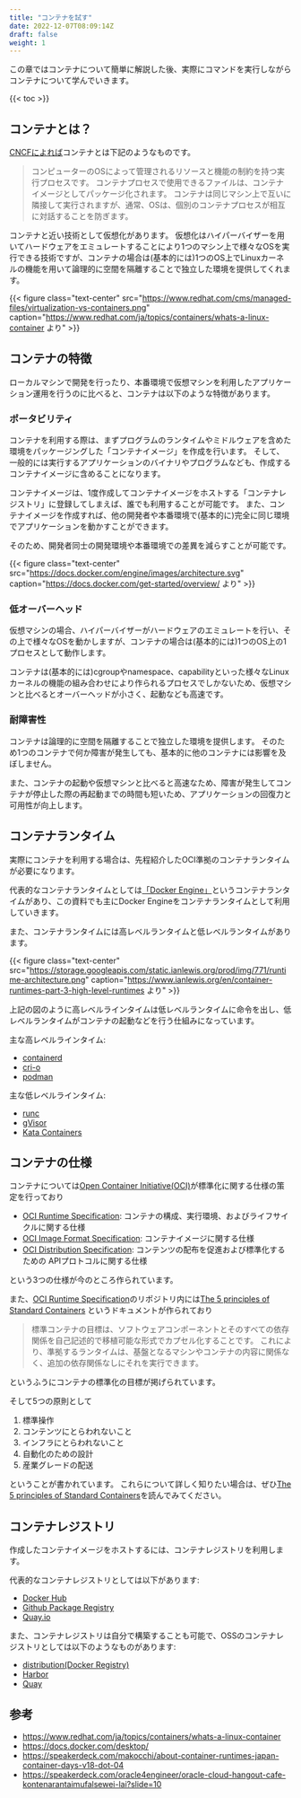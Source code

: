 ```yaml
---
title: "コンテナを試す"
date: 2022-12-07T08:09:14Z
draft: false
weight: 1
---
```


この章ではコンテナについて簡単に解説した後、実際にコマンドを実行しながらコンテナについて学んでいきます。

{{< toc >}}

## コンテナとは？

[CNCFによれば](https://glossary.cncf.io/container/)コンテナとは下記のようなものです。

> コンピューターのOSによって管理されるリソースと機能の制約を持つ実行プロセスです。
コンテナプロセスで使用できるファイルは、コンテナイメージとしてパッケージ化されます。
コンテナは同じマシン上で互いに隣接して実行されますが、通常、OSは、個別のコンテナプロセスが相互に対話することを防ぎます。

コンテナと近い技術として仮想化があります。
仮想化はハイパーバイザーを用いてハードウェアをエミュレートすることにより1つのマシン上で様々なOSを実行できる技術ですが、コンテナの場合は(基本的には)1つのOS上でLinuxカーネルの機能を用いて論理的に空間を隔離することで独立した環境を提供してくれます。

{{< figure class="text-center" src="https://www.redhat.com/cms/managed-files/virtualization-vs-containers.png" caption="https://www.redhat.com/ja/topics/containers/whats-a-linux-container より" >}}

## コンテナの特徴

ローカルマシンで開発を行ったり、本番環境で仮想マシンを利用したアプリケーション運用を行うのに比べると、コンテナは以下のような特徴があります。

### ポータビリティ

コンテナを利用する際は、まずプログラムのランタイムやミドルウェアを含めた環境をパッケージングした「コンテナイメージ」を作成を行います。
そして、一般的には実行するアプリケーションのバイナリやプログラムなども、作成するコンテナイメージに含めることになります。

コンテナイメージは、1度作成してコンテナイメージをホストする「コンテナレジストリ」に登録してしまえば、誰でも利用することが可能です。
また、コンテナイメージを作成すれば、他の開発者や本番環境で(基本的に)完全に同じ環境でアプリケーションを動かすことができます。

そのため、開発者同士の開発環境や本番環境での差異を減らすことが可能です。

{{< figure class="text-center" src="https://docs.docker.com/engine/images/architecture.svg" caption="https://docs.docker.com/get-started/overview/ より" >}}


### 低オーバーヘッド

仮想マシンの場合、ハイパーバイザーがハードウェアのエミュレートを行い、その上で様々なOSを動かしますが、コンテナの場合は(基本的には)1つのOS上の1プロセスとして動作します。

コンテナは(基本的には)cgroupやnamespace、capabilityといった様々なLinuxカーネルの機能の組み合わせにより作られるプロセスでしかないため、仮想マシンと比べるとオーバーヘッドが小さく、起動なども高速です。

### 耐障害性

コンテナは論理的に空間を隔離することで独立した環境を提供します。
そのため1つのコンテナで何か障害が発生しても、基本的に他のコンテナには影響を及ぼしません。

また、コンテナの起動や仮想マシンと比べると高速なため、障害が発生してコンテナが停止した際の再起動までの時間も短いため、アプリケーションの回復力と可用性が向上します。

## コンテナランタイム

実際にコンテナを利用する場合は、先程紹介したOCI準拠のコンテナランタイムが必要になります。

代表的なコンテナランタイムとしては[「Docker Engine」](https://docs.docker.com/engine/)というコンテナランタイムがあり、この資料でも主にDocker Engineをコンテナランタイムとして利用していきます。

また、コンテナランタイムには高レベルランタイムと低レベルランタイムがあります。

{{< figure class="text-center" src="https://storage.googleapis.com/static.ianlewis.org/prod/img/771/runtime-architecture.png" caption="https://www.ianlewis.org/en/container-runtimes-part-3-high-level-runtimes より" >}}

上記の図のように高レベルラインタイムは低レベルランタイムに命令を出し、低レベルランタイムがコンテナの起動などを行う仕組みになっています。

主な高レベルラインタイム:

- [containerd](https://containerd.io/)
- [cri-o](https://cri-o.io/)
- [podman](https://podman.io/)

主な低レベルラインタイム:

- [runc](https://github.com/opencontainers/runc)
- [gVisor](https://gvisor.dev/)
- [Kata Containers](https://katacontainers.io/)

## コンテナの仕様

コンテナについては[Open Container Initiative(OCI)](https://opencontainers.org/という団体)が標準化に関する仕様の策定を行っており

- [OCI Runtime Specification](https://github.com/opencontainers/runtime-spec): コンテナの構成、実行環境、およびライフサイクルに関する仕様
- [OCI Image Format Specification](https://github.com/opencontainers/image-spec): コンテナイメージに関する仕様
- [OCI Distribution Specification](https://github.com/opencontainers/distribution-spec): コンテンツの配布を促進および標準化するための APIプロトコルに関する仕様

という3つの仕様が今のところ作られています。

また、[OCI Runtime Specification](https://github.com/opencontainers/runtime-spec)のリポジトリ内には[The 5 principles of Standard Containers](https://github.com/opencontainers/runtime-spec/blob/main/principles.md) というドキュメントが作られており

> 標準コンテナの目標は、ソフトウェアコンポーネントとそのすべての依存関係を自己記述的で移植可能な形式でカプセル化することです。
これにより、準拠するランタイムは、基盤となるマシンやコンテナの内容に関係なく、追加の依存関係なしにそれを実行できます。

というふうにコンテナの標準化の目標が掲げられています。

そして5つの原則として

1. 標準操作
1. コンテンツにとらわれないこと
1. インフラにとらわれないこと
1. 自動化のための設計
1. 産業グレードの配送

ということが書かれています。
これらについて詳しく知りたい場合は、ぜひ[The 5 principles of Standard Containers](https://github.com/opencontainers/runtime-spec/blob/main/principles.md)を読んでみてください。

## コンテナレジストリ

作成したコンテナイメージをホストするには、コンテナレジストリを利用します。

代表的なコンテナレジストリとしては以下があります:

- [Docker Hub](https://hub.docker.com/)
- [Github Package Registry](https://github.com/features/packages)
- [Quay.io](https://quay.io/)

また、コンテナレジストリは自分で構築することも可能で、OSSのコンテナレジストリとしては以下のようなものがあります:

- [distribution(Docker Registry)](https://docs.docker.com/registry/)
- [Harbor](https://goharbor.io/)
- [Quay](https://github.com/quay/quay)

## 参考

- https://www.redhat.com/ja/topics/containers/whats-a-linux-container
- https://docs.docker.com/desktop/
- https://speakerdeck.com/makocchi/about-container-runtimes-japan-container-days-v18-dot-04
- https://speakerdeck.com/oracle4engineer/oracle-cloud-hangout-cafe-kontenarantaimufalsewei-lai?slide=10

